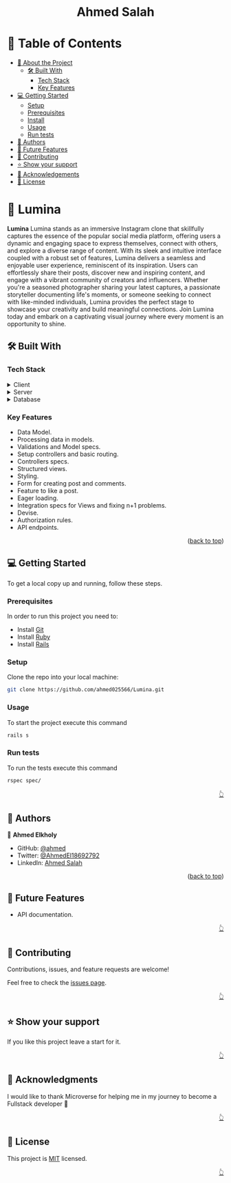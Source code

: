 <a name="readme-top"></a>

<div align="center">
  <h1><b>Ahmed Salah</b></h1>

</div>

# 📗 Table of Contents

- [📖 About the Project](#about-project)
  - [🛠 Built With](#built-with)
    - [Tech Stack](#tech-stack)
    - [Key Features](#key-features)
- [💻 Getting Started](#getting-started)
  - [Setup](#setup)
  - [Prerequisites](#prerequisites)
  - [Install](#install)
  - [Usage](#usage)
  - [Run tests](#run-tests)
- [👥 Authors](#authors)
- [🔭 Future Features](#future-features)
- [🤝 Contributing](#contributing)
- [⭐️ Show your support](#support)
- [🙏 Acknowledgements](#acknowledgements)
- [📝 License](#license)

<!-- PROJECT DESCRIPTION -->

# 📖 Lumina <a name="about-project"></a>

**Lumina** Lumina stands as an immersive Instagram clone that skillfully captures the essence of the popular social media platform, offering users a dynamic and engaging space to express themselves, connect with others, and explore a diverse range of content. With its sleek and intuitive interface coupled with a robust set of features, Lumina delivers a seamless and enjoyable user experience, reminiscent of its inspiration. Users can effortlessly share their posts, discover new and inspiring content, and engage with a vibrant community of creators and influencers. Whether you're a seasoned photographer sharing your latest captures, a passionate storyteller documenting life's moments, or someone seeking to connect with like-minded individuals, Lumina provides the perfect stage to showcase your creativity and build meaningful connections. Join Lumina today and embark on a captivating visual journey where every moment is an opportunity to shine.

## 🛠 Built With <a name="built-with"></a>

### Tech Stack <a name="tech-stack"></a>

<details>
  <summary>Client</summary>
  <ul>
   <li>HTML</li>
   <li>CSS</li>
   <li>Javascript</li>
   <li>React Js</li>
  </ul>
</details>

<details>
  <summary>Server</summary>
  <ul>
    <li>Ruby on Rails</li>
  </ul>
</details>

<details>
<summary>Database</summary>
  <ul>
    <li>Postgresql</li>
  </ul>
</details>

<!-- Features -->

### Key Features <a name="key-features"></a>

- Data Model.
- Processing data in models.
- Validations and Model specs.
- Setup controllers and basic routing.
- Controllers specs.
- Structured views.
- Styling.
- Form for creating post and comments.
- Feature to like a post.
- Eager loading.
- Integration specs for Views and fixing n+1 problems.
- Devise.
- Authorization rules.
- API endpoints.

<p align="right">(<a href="#readme-top">back to top</a>)</p>

<!-- GETTING STARTED -->

## 💻 Getting Started <a name="getting-started"></a>

To get a local copy up and running, follow these steps.

### Prerequisites

In order to run this project you need to:

- Install [Git](https://git-scm.com/)
- Install [Ruby](https://rubyinstaller.org/)
- Install [Rails](https://rubyonrails.org/)

### Setup

Clone the repo into your local machine:

```bash
git clone https://github.com/ahmed025566/Lumina.git
```

### Usage

To start the project execute this command

```bash
rails s
```

### Run tests

To run the tests execute this command

```bash
rspec spec/
```

<p align="right"><a href="#readme-top">👆</a></p>

<!-- AUTHORS -->

## 👥 Authors <a name="authors"></a>

👤 **Ahmed Elkholy**

- GitHub: [@ahmed](https://github.com/ahmed025566)
- Twitter: [@AhmedEl18692792](https://twitter.com/AhmedEl18692792)
- LinkedIn: [Ahmed Salah](https://www.linkedin.com/in/ahmed-salah025566/)

<p align="right">(<a href="#readme-top">back to top</a>)</p>

<!-- FUTURE FEATURES -->

## 🔭 Future Features <a name="future-features"></a>

- API documentation.

<p align="right"><a href="#readme-top">👆</a></p>

<!-- Contributing -->

## 🤝 Contributing <a name="contributing"></a>

Contributions, issues, and feature requests are welcome!

Feel free to check the [issues page](https://github.com/ahmed025566/Lumina/issues).

<p align="right"><a href="#readme-top">👆</a></p>

<!-- Show your support -->

## ⭐️ Show your support <a name="support"></a>

If you like this project leave a start for it.

<p align="right"><a href="#readme-top">👆</a></p>

<!-- ACKNOWLEDGEMENTS -->

## 🙏 Acknowledgments <a name="acknowledgements"></a>

I would like to thank Microverse for helping me in my journey to become a Fullstack developer 🌹

<p align="right"><a href="#readme-top">👆</a></p>

<!-- LICENSE -->

## 📝 License <a name="license"></a>

This project is [MIT](./LICENSE) licensed.

<p align="right"><a href="#readme-top">👆</a></p>